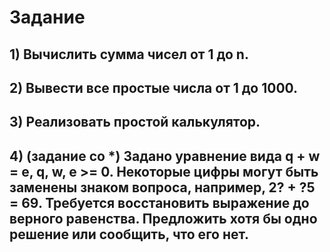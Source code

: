 # Задание

## 1) Вычислить сумма чисел от 1 до n.

## 2) Вывести все простые числа от 1 до 1000.

## 3) Реализовать простой калькулятор.

## 4) (задание со *) Задано уравнение вида q + w = e, q, w, e >= 0. Некоторые цифры могут быть заменены знаком вопроса, например, 2? + ?5 = 69. Требуется восстановить выражение до верного равенства. Предложить хотя бы одно решение или сообщить, что его нет.
